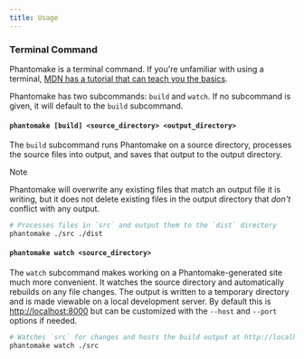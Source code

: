 ```yaml
---
title: Usage
---
```


### Terminal Command

Phantomake is a terminal command. If you're unfamiliar with using a terminal, [MDN has a tutorial that can teach you the basics](https://developer.mozilla.org/en-US/docs/Learn/Tools_and_testing/Understanding_client-side_tools/Command_line).

Phantomake has two subcommands: `build` and `watch`. If no subcommand is given, it will default to the `build` subcommand.

#### `phantomake [build] <source_directory> <output_directory>`

The `build` subcommand runs Phantomake on a source directory, processes the source files into output, and saves that output to the output directory.

> [!NOTE]
> Phantomake will overwrite any existing files that match an output file it is writing, but it does not delete existing files in the output directory that _don't_ conflict with any output.

```sh
# Processes files in `src` and output them to the `dist` directory
phantomake ./src ./dist
```

#### `phantomake watch <source_directory>`

The `watch` subcommand makes working on a Phantomake-generated site much more convenient. It watches the source directory and automatically rebuilds on any file changes. The output is written to a temporary directory and is made viewable on a local development server. By default this is [http://localhost:8000](http://localhost:8000) but can be customized with the `--host` and `--port` options if needed.

```sh
# Watches `src` for changes and hosts the build output at http://localhost:8000
phantomake watch ./src
```
